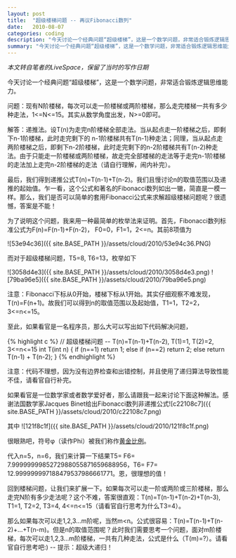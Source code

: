 ```yaml
---
layout: post
title:  "超级楼梯问题 -- 再议Fibonacci数列"
date:   2010-08-07
categories: coding
description: "今天讨论一个经典问题“超级楼梯”，这是一个数学问题，非常适合锻炼逻辑思维能力"
summary: "今天讨论一个经典问题“超级楼梯”，这是一个数学问题，非常适合锻炼逻辑思维能力"
---
```


*本文转自笔者的LiveSpace，保留了当时的写作日期*

今天讨论一个经典问题“超级楼梯”，这是一个数学问题，非常适合锻炼逻辑思维能力。

问题：现有N阶楼梯，每次可以走一阶楼梯或两阶楼梯，那么走完楼梯一共有多少种走法，1<=N<=15。其实从数学角度出发，N>=0即可。

解答：递推法。设T(n)为走完n阶楼梯全部走法。当从起点走一阶楼梯之后，即剩下n-1阶楼梯，此时走完剩下的 n-1阶楼梯共有T(n-1)种走法；同理，当从起点走两阶楼梯之后，即剩下n-2阶楼梯，此时走完剩下的n-2阶楼梯共有T(n-2)种走法。由于只能走一阶楼梯或两阶楼梯，故走完全部楼梯的走法等于走完n-1阶楼梯的走法加上走完n-2阶楼梯的走法（请自行理解，闹内补完）。

最后，我们得到递推公式T(n)=T(n-1)+T(n-2)。我们且慢讨论n的取值范围以及递推的起始值。乍一看，这个公式和著名的Fibonacci数列如出一辙，简直是一模一样。那么，我们是否可以简单的套用Fibonacci公式来求解超级楼梯问题呢？很遗憾，答案是不能！

为了说明这个问题，我来用一种最简单的枚举法来证明。首先，Fibonacci数列标准公式为F(n)=F(n-1)+F(n-2)， F0=0，F1=1，2<=n。其前8项值为

![53e94c36]({{ site.BASE_PATH }}/assets/cloud/2010/53e94c36.PNG)


而对于超级楼梯问题，T5=8, T6=13，枚举如下

![3058d4e3]({{ site.BASE_PATH }}/assets/cloud/2010/3058d4e3.png)
![79ba96e5]({{ site.BASE_PATH }}/assets/cloud/2010/79ba96e5.png)

注意：Fibonacci下标从0开始，楼梯下标从1开始。其实仔细观察不难发现，T(n)=F(n+1)。故我们可以得到n的取值范围以及起始值，T1=1，T2=2，3<=n<=15。

至此，如果看官是一名程序员，那么大可以写出如下代码解决问题，

{% highlight c %}
// 超级楼梯问题 -- T(n)=T(n-1)+T(n-2), T(1)=1, T(2)=2, 3<=n<=15
int T(int n)
{
    if (n==1)
        return 1;
    else if (n==2)
        return 2;
    else
        return T(n-1) + T(n-2);
}
{% endhighlight %}

注意：代码不理想，因为没有边界检查和出错控制，并且使用了递归算法导致性能不佳，请看官自行补完。

如果看官是一位数学家或者数学爱好者，那么请跟我一起来讨论下面这种解法。感谢法国数学家Jacques Binet给出Fibonacci数列非递推公式![c22108c7]({{ site.BASE_PATH }}/assets/cloud/2010/c22108c7.png)

其中
![121f8c1f]({{ site.BASE_PATH }}/assets/cloud/2010/121f8c1f.png)

很眼熟吧，符号φ（读作Phi）被我们称作[黄金比例](http://en.wikipedia.org/wiki/Golden_ratio)。

代入n=5，n=6，我们来计算一下结果T5= F6= 7.9999999985272988055871659688956，T6= F7= 12.999999997188479537986661771。恩，很理想的值！

回到楼梯问题，让我们来扩展一下。如果每次可以走一阶或两阶或三阶楼梯，那么走完N阶有多少走法呢？这个不难，答案很直观：T(n)=T(n-1)+T(n-2)+T(n-3), T1=1, T2=2, T3=4, 4<=n<=15（请看官自行思考为什么T3=4）。

那么如果每次可以走1,2,3…m阶呢，当然m<n。公式很容易：T(n)=T(n-1)+T(n-2)+…+T(n-m)。但是n的取值范围呢？此时我们需要思考一个问题，面对m阶楼梯，每次可以走1,2,3…m阶楼梯，一共有几种走法，公式是什么（T(m)=?）。请看官自行思考吧:) -- 提示：超级大递归！